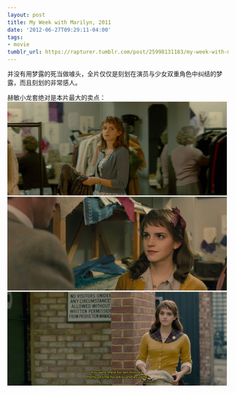 ```yaml
---
layout: post
title: My Week with Marilyn, 2011
date: '2012-06-27T09:29:11-04:00'
tags:
- movie
tumblr_url: https://rapturer.tumblr.com/post/25998131183/my-week-with-marilyn-2011
---
```

并没有用梦露的死当做噱头，全片仅仅是刻划在演员与少女双重角色中纠结的梦露，而且刻划的非常感人。

赫敏小龙套绝对是本片最大的卖点： ![](/assets/img/tumblr_m6a29uthqn1r0cnr9.jpg) ![](/assets/img/tumblr_m6a2a1tzoz1r0cnr9.jpg) ![](/assets/img/tumblr_m6a2aa40ph1r0cnr9.jpg)

